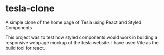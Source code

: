 # tesla-clone
A simple clone of the home page of Tesla using React and Styled Components

This project was to test how styled components would work in building a responsive webpage mockup of the tesla website. 
I have used Vite as the build tool for react.

